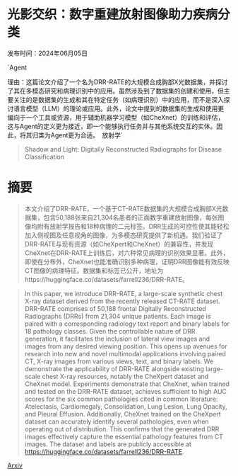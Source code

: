 # 光影交织：数字重建放射图像助力疾病分类

发布时间：2024年06月05日

`Agent

理由：这篇论文介绍了一个名为DRR-RATE的大规模合成胸部X光数据集，并探讨了其在多模态研究和病理识别中的应用。虽然涉及到了数据集的创建和使用，但主要关注的是数据集的生成和其在特定任务（如病理识别）中的应用，而不是深入探讨语言模型（LLM）的理论或应用。此外，论文中提到的数据集的生成和使用更偏向于一个工具或资源，用于辅助机器学习模型（如CheXnet）的训练和评估，这与Agent的定义更为接近，即一个能够执行任务并与其他系统交互的实体。因此，将其归类为Agent更为合适。` `放射学`

> Shadow and Light: Digitally Reconstructed Radiographs for Disease Classification

# 摘要

> 本文介绍了DRR-RATE，一个基于CT-RATE数据集的大规模合成胸部X光数据集，包含50,188张来自21,304名患者的正面数字重建放射图像，每张图像均附有放射学报告和18种病理的二元标签。DRR生成的可控性使其能轻松加入侧视图及任意视角的图像，为多模态研究提供了新机遇。我们验证了DRR-RATE与现有资源（如CheXpert和CheXnet）的兼容性，并发现CheXnet在DRR-RATE上训练后，对六种常见病理的识别效果显著。此外，即使在分布外，CheXnet也能准确识别多种病理，证明DRR图像能有效反映CT图像的病理特征。数据集和标签已公开，地址为https://huggingface.co/datasets/farrell236/DRR-RATE。

> In this paper, we introduce DRR-RATE, a large-scale synthetic chest X-ray dataset derived from the recently released CT-RATE dataset. DRR-RATE comprises of 50,188 frontal Digitally Reconstructed Radiographs (DRRs) from 21,304 unique patients. Each image is paired with a corresponding radiology text report and binary labels for 18 pathology classes. Given the controllable nature of DRR generation, it facilitates the inclusion of lateral view images and images from any desired viewing position. This opens up avenues for research into new and novel multimodal applications involving paired CT, X-ray images from various views, text, and binary labels. We demonstrate the applicability of DRR-RATE alongside existing large-scale chest X-ray resources, notably the CheXpert dataset and CheXnet model. Experiments demonstrate that CheXnet, when trained and tested on the DRR-RATE dataset, achieves sufficient to high AUC scores for the six common pathologies cited in common literature: Atelectasis, Cardiomegaly, Consolidation, Lung Lesion, Lung Opacity, and Pleural Effusion. Additionally, CheXnet trained on the CheXpert dataset can accurately identify several pathologies, even when operating out of distribution. This confirms that the generated DRR images effectively capture the essential pathology features from CT images. The dataset and labels are publicly accessible at https://huggingface.co/datasets/farrell236/DRR-RATE.

[Arxiv](https://arxiv.org/abs/2406.03688)